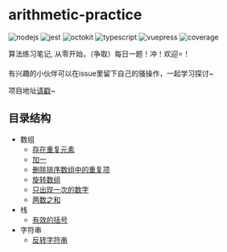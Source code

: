# arithmetic-practice

![nodejs](https://img.shields.io/badge/node-v14.15.0-green)
![jest](https://img.shields.io/badge/jest-%5E27.1.0-yellow)
![octokit](https://img.shields.io/badge/octokit-%5E1.7.0-lightgrey)
![typescript](https://img.shields.io/badge/typescript-%5E4.4.2-blue)
![vuepress](https://img.shields.io/badge/vuepress-%5E1.8.2-brightgreen)
![coverage](https://img.shields.io/badge/coverage-100%25-green)

算法练习笔记, 从零开始，（争取）每日一题！冲！欢迎⭐️！

有兴趣的小伙伴可以在issue里留下自己的骚操作，一起学习探讨~

项目地址[请戳](https://luhaifeng666.github.io/arithmetic-practice/)~

## 目录结构
		
- 数组
  - [存在重复元素](https://luhaifeng666.github.io/arithmetic-practice/notes/exercises/array/containsDuplicate.html)
  - [加一](https://luhaifeng666.github.io/arithmetic-practice/notes/exercises/array/plusOne.html)
  - [删除排序数组中的重复项](https://luhaifeng666.github.io/arithmetic-practice/notes/exercises/array/removeDuplicates.html)
  - [旋转数组](https://luhaifeng666.github.io/arithmetic-practice/notes/exercises/array/rotate.html)
  - [只出现一次的数字](https://luhaifeng666.github.io/arithmetic-practice/notes/exercises/array/singleNumber.html)
  - [两数之和](https://luhaifeng666.github.io/arithmetic-practice/notes/exercises/array/twoSum.html)
- 栈
  - [有效的括号](https://luhaifeng666.github.io/arithmetic-practice/notes/exercises/stack/isValid.html)
- 字符串
  - [反转字符串](https://luhaifeng666.github.io/arithmetic-practice/notes/exercises/string/reverseString.html)
